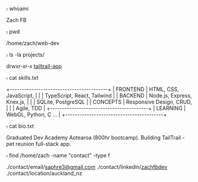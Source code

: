  ~~.~~ whoami

Zach FB

 ~~.~~ pwd

/home/zach/web-dev

 ~~.~~ ls -la projects/

drwxr-xr-x   [tailtrail-app](https://github.com/hotoke-2025/tailtrail)

 ~~.~~ cat skills.txt

+-----------------------------------------+
| FRONTEND  | HTML, CSS, JavaScript,      |
|           | TypeScript, React, Tailwind |
| BACKEND   | Node.js, Express, Knex.js,  |
|           | SQLite, PostgreSQL          |
| CONCEPTS  | Responsive Design, CRUD,    |
|           | Agile, TDD                  |
+-----------------------------------------+
| LEARNING  | WebGL, Python, C ...        |
+-----------------------------------------+

 ~~.~~ cat bio.txt

Graduated Dev Academy Aotearoa (800hr bootcamp).
Building TailTrail - pet reunion full-stack app.

 ~~.~~  find /home/zach -name "contact" -type f

./contact/email/saphre3@gmail.com
./contact/linkedin/[zachfbdev](https://www.linkedin.com/in/zachfbdev/)
./contact/location/auckland_nz
